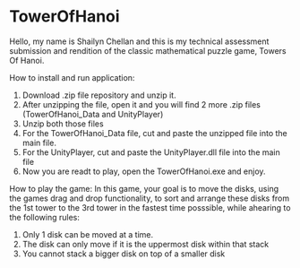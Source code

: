 # TowerOfHanoi

Hello, my name is Shailyn Chellan and this is my technical assessment submission and rendition of the classic mathematical puzzle game, Towers Of Hanoi.

How to install and run application:
1. Download .zip file repository and unzip it.
2. After unzipping the file, open it and you will find 2 more .zip files (TowerOfHanoi_Data and UnityPlayer)
3. Unzip both those files
4. For the TowerOfHanoi_Data file, cut and paste the unzipped file into the main file.
5. For the UnityPlayer, cut and paste the UnityPlayer.dll file into the main file
6. Now you are readt to play, open the TowerOfHanoi.exe and enjoy. 

How to play the game:
In this game, your goal is to move the disks, using the games drag and drop functionality, to sort and arrange these disks from the 1st tower to the 3rd tower in the fastest time posssible, while ahearing to the following rules:
1. Only 1 disk can be moved at a time.
2. The disk can only move if it is the uppermost disk within that stack
3. You cannot stack a bigger disk on top of a smaller disk
